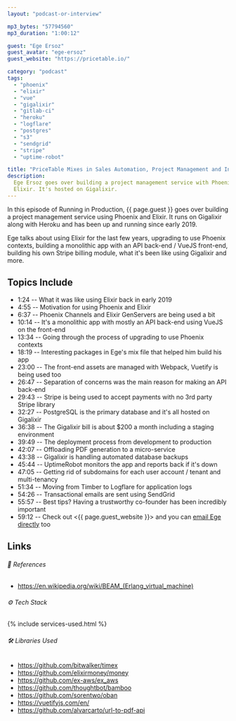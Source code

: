 ```yaml
---
layout: "podcast-or-interview"

mp3_bytes: "57794560"
mp3_duration: "1:00:12"

guest: "Ege Ersoz"
guest_avatar: "ege-ersoz"
guest_website: "https://pricetable.io/"

category: "podcast"
tags:
  - "phoenix"
  - "elixir"
  - "vue"
  - "gigalixir"
  - "gitlab-ci"
  - "heroku"
  - "logflare"
  - "postgres"
  - "s3"
  - "sendgrid"
  - "stripe"
  - "uptime-robot"

title: "PriceTable Mixes in Sales Automation, Project Management and Invoicing"
description:
  Ege Ersoz goes over building a project management service with Phoenix and
  Elixir. It's hosted on Gigalixir.
---
```


In this episode of Running in Production, {{ page.guest }} goes over building a
project management service using Phoenix and Elixir. It runs on Gigalixir along
with Heroku and has been up and running since early 2019.

Ege talks about using Elixir for the last few years, upgrading to use Phoenix
contexts, building a monolithic app with an API back-end / VueJS front-end,
building his own Stripe billing module, what it's been like using Gigalixir and
more.

## Topics Include

- 1:24 -- What it was like using Elixir back in early 2019
- 4:55 -- Motivation for using Phoenix and Elixir
- 6:37 -- Phoenix Channels and Elixir GenServers are being used a bit
- 10:14 -- It's a monolithic app with mostly an API back-end using VueJS on the front-end
- 13:34 -- Going through the process of upgrading to use Phoenix contexts
- 18:19 -- Interesting packages in Ege's mix file that helped him build his app
- 23:00 -- The front-end assets are managed with Webpack, Vuetify is being used too
- 26:47 -- Separation of concerns was the main reason for making an API back-end
- 29:43 -- Stripe is being used to accept payments with no 3rd party Stripe library
- 32:27 -- PostgreSQL is the primary database and it's all hosted on Gigalixir
- 36:38 -- The Gigalixir bill is about $200 a month including a staging environment
- 39:49 -- The deployment process from development to production
- 42:07 -- Offloading PDF generation to a micro-service
- 43:38 -- Gigalixir is handling automated database backups
- 45:44 -- UptimeRobot monitors the app and reports back if it's down
- 47:05 -- Getting rid of subdomains for each user account / tenant and multi-tenancy
- 51:34 -- Moving from Timber to Logflare for application logs
- 54:26 -- Transactional emails are sent using SendGrid
- 55:57 -- Best tips? Having a trustworthy co-founder has been incredibly important
- 59:12 -- Check out <{{ page.guest_website }}> and you can [email Ege directly](mailto:ege@pricetable.io) too

## Links

###### 📄 References

- <https://en.wikipedia.org/wiki/BEAM_(Erlang_virtual_machine)>

###### ⚙️ Tech Stack

{% include services-used.html %}

###### 🛠 Libraries Used

- <https://github.com/bitwalker/timex>
- <https://github.com/elixirmoney/money>
- <https://github.com/ex-aws/ex_aws>
- <https://github.com/thoughtbot/bamboo>
- <https://github.com/sorentwo/oban>
- <https://vuetifyjs.com/en/>
- <https://github.com/alvarcarto/url-to-pdf-api>
